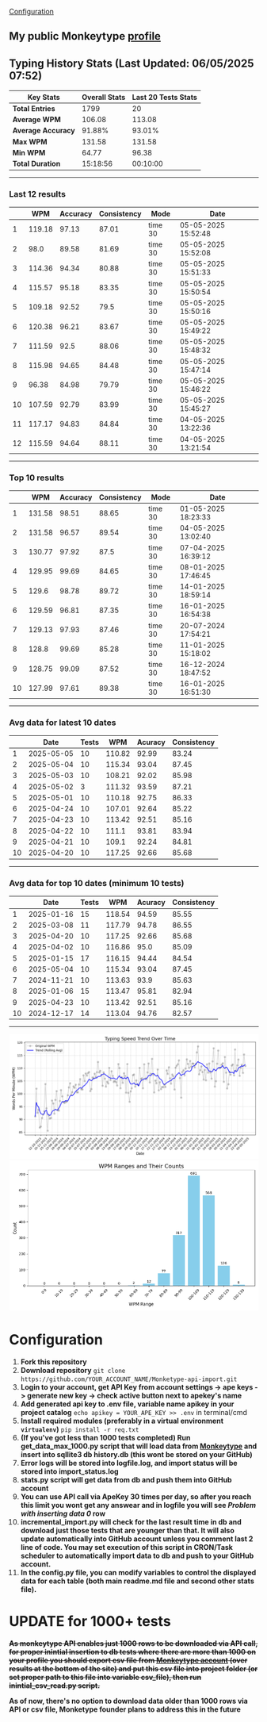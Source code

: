 
[Configuration](#configuration)
## My public Monkeytype [profile](https://monkeytype.com/profile/zp14)


        
## Typing History Stats (Last Updated: 06/05/2025 07:52)

| **Key Stats**               | **Overall Stats**       | **Last 20 Tests Stats**  |
|--------------------------|-------------------------|--------------------------|
| **Total Entries**        | 1799           | 20                       |
| **Average WPM**          | 106.08           | 113.08    |
| **Average Accuracy**     | 91.88%          | 93.01%   |
| **Max WPM**              | 131.58               | 131.58        |
| **Min WPM**              | 64.77               | 96.38                        |
| **Total Duration**       | 15:18:56        | 00:10:00                        |


---

### Last 12 results

| | WPM | Accuracy | Consistency | Mode | Date |
| --- | --- | -------- | ----------- | ---- | --------- |
| 1 | 119.18 | 97.13 | 87.01 | time 30 | 05-05-2025 15:52:48 |
| 2 | 98.0 | 89.58 | 81.69 | time 30 | 05-05-2025 15:52:08 |
| 3 | 114.36 | 94.34 | 80.88 | time 30 | 05-05-2025 15:51:33 |
| 4 | 115.57 | 95.18 | 83.35 | time 30 | 05-05-2025 15:50:54 |
| 5 | 109.18 | 92.52 | 79.5 | time 30 | 05-05-2025 15:50:16 |
| 6 | 120.38 | 96.21 | 83.67 | time 30 | 05-05-2025 15:49:22 |
| 7 | 111.59 | 92.5 | 88.06 | time 30 | 05-05-2025 15:48:32 |
| 8 | 115.98 | 94.65 | 84.48 | time 30 | 05-05-2025 15:47:14 |
| 9 | 96.38 | 84.98 | 79.79 | time 30 | 05-05-2025 15:46:22 |
| 10 | 107.59 | 92.79 | 83.99 | time 30 | 05-05-2025 15:45:27 |
| 11 | 117.17 | 94.83 | 84.84 | time 30 | 04-05-2025 13:22:36 |
| 12 | 115.59 | 94.64 | 88.11 | time 30 | 04-05-2025 13:21:54 |


 --- 

### Top 10 results

| | WPM | Accuracy | Consistency | Mode | Date |
| --- | --- | -------- | ----------- | ---- | --------- |
| 1 | 131.58 | 98.51 | 88.65 | time 30 | 01-05-2025 18:23:33 |
| 2 | 131.58 | 96.57 | 89.54 | time 30 | 04-05-2025 13:02:40 |
| 3 | 130.77 | 97.92 | 87.5 | time 30 | 07-04-2025 16:39:12 |
| 4 | 129.95 | 99.69 | 84.65 | time 30 | 08-01-2025 17:46:45 |
| 5 | 129.6 | 98.78 | 89.72 | time 30 | 14-01-2025 18:59:14 |
| 6 | 129.59 | 96.81 | 87.35 | time 30 | 16-01-2025 16:54:38 |
| 7 | 129.13 | 97.93 | 87.46 | time 30 | 20-07-2024 17:54:21 |
| 8 | 128.8 | 99.69 | 85.28 | time 30 | 11-01-2025 15:18:02 |
| 9 | 128.75 | 99.09 | 87.52 | time 30 | 16-12-2024 18:47:52 |
| 10 | 127.99 | 97.61 | 89.38 | time 30 | 16-01-2025 16:51:30 |


 --- 

### Avg data for latest 10 dates

| | Date | Tests | WPM | Acuracy | Consistency |
| --- | --- | -------- | ----------- | ---- | --------- |
| 1 | 2025-05-05 | 10 | 110.82 | 92.99 | 83.24 |
| 2 | 2025-05-04 | 10 | 115.34 | 93.04 | 87.45 |
| 3 | 2025-05-03 | 10 | 108.21 | 92.02 | 85.98 |
| 4 | 2025-05-02 | 3 | 111.32 | 93.59 | 87.21 |
| 5 | 2025-05-01 | 10 | 110.18 | 92.75 | 86.33 |
| 6 | 2025-04-24 | 10 | 107.01 | 92.64 | 85.22 |
| 7 | 2025-04-23 | 10 | 113.42 | 92.51 | 85.16 |
| 8 | 2025-04-22 | 10 | 111.1 | 93.81 | 83.94 |
| 9 | 2025-04-21 | 10 | 109.1 | 92.24 | 84.81 |
| 10 | 2025-04-20 | 10 | 117.25 | 92.66 | 85.68 |


 --- 

### Avg data for top 10 dates (minimum 10 tests)

| | Date | Tests | WPM | Acuracy | Consistency |
| --- | --- | -------- | ----------- | ---- | --------- |
| 1 | 2025-01-16 | 15 | 118.54 | 94.59 | 85.55 |
| 2 | 2025-03-08 | 11 | 117.79 | 94.78 | 86.55 |
| 3 | 2025-04-20 | 10 | 117.25 | 92.66 | 85.68 |
| 4 | 2025-04-02 | 10 | 116.86 | 95.0 | 85.09 |
| 5 | 2025-01-15 | 17 | 116.15 | 94.44 | 84.54 |
| 6 | 2025-05-04 | 10 | 115.34 | 93.04 | 87.45 |
| 7 | 2024-11-21 | 10 | 113.63 | 93.9 | 85.63 |
| 8 | 2025-01-06 | 15 | 113.47 | 95.81 | 82.94 |
| 9 | 2025-04-23 | 10 | 113.42 | 92.51 | 85.16 |
| 10 | 2024-12-17 | 14 | 113.04 | 94.76 | 82.57 |


 --- 


        
![speed trend](typing_speed_trend.png)
![counted chart](count_tests.png)
# Configuration
1. **Fork this repository** 
2. **Download repository** `git clone https://github.com/YOUR_ACCOUNT_NAME/Monketype-api-import.git`
3. **Login to your account, get API Key from account settings -> ape keys -> generate new key -> check active button next to apekey's name**
4. **Add generated api key to .env file, variable name apikey in your project catalog**  `echo apikey = YOUR_APE_KEY >> .env` in terminal/cmd
5. **Install required modules (preferably in a virtual environment `virtualenv`)** `pip install -r req.txt`
6. **(If you've got less than 1000 tests completed) Run get_data_max_1000.py script that will load data from [Monkeytype](https://monkeytype.com/) and insert into sqllite3 db history.db (this wont be stored on your GitHub)**
7. **Error logs will be stored into logfile.log, and import status will be stored into import_status.log**
8. **stats.py script will get data from db and push them into GitHub account**
9. **You can use API call via ApeKey 30 times per day, so after you reach this limit you wont get any answear and in logfile you will see *Problem with inserting data 0* row**
10. **incremental_import.py will check for the last result time in db and download just those tests that are younger than that. It will also update automatically into GitHub account unless you comment last 2 line of code. You may set execution of this script in CRON/Task scheduler to automatically import data to db and push to your GitHub account.**
11. **In the config.py file, you can modify variables to control the displayed data for each table (both main readme.md file and second other stats file).**

# UPDATE for 1000+ tests
    
~~**As monkeytype API enables just 1000 rows to be downloaded via API call, for proper inintial insertion to db tests where there are more than 1000 on your profile
you should export csv file from [Monkeytype account](https://monkeytype.com/account) (over results at the bottom of the site)
and put this csv file into project folder (or set proper path to this file into variable csv_file), then run inintial_csv_read.py script.**~~

**As of now, there's no option to download data older than 1000 rows via API or csv file, Monketype founder plans to address this in the future**
    
    